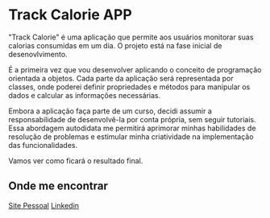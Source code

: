 # Track Calorie APP

"Track Calorie" é uma aplicação que permite aos usuários monitorar suas calorias consumidas em um dia. O projeto está na fase inicial de desenovlvimento. 


É a primeira vez que vou desenvolver aplicando o conceito de programação orientada a objetos. Cada parte da aplicação será representada por classes, onde poderei definir propriedades e métodos para manipular os dados e calcular as informações necessárias.

Embora a aplicação faça parte de um curso, decidi assumir a responsabilidade de desenvolvê-la por conta própria, sem seguir tutoriais. Essa abordagem autodidata me permitirá aprimorar minhas habilidades de resolução de problemas e estimular minha criatividade na implementação das funcionalidades.

Vamos ver como ficará o resultado final. 

## Onde me encontrar

[Site Pessoal](https://www.aecioneto.com.br)
[Linkedin](https://www.linkedin.com/in/aecio-neto)
